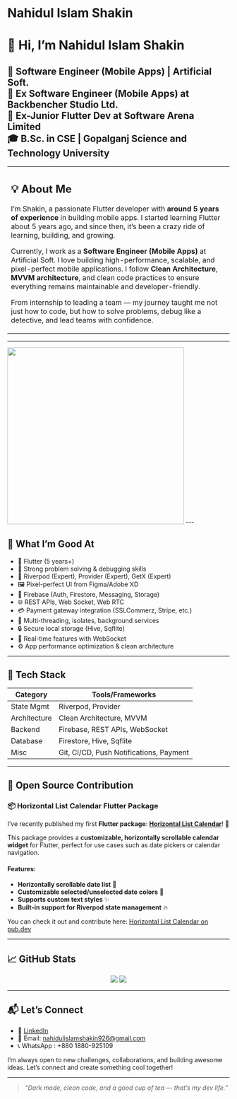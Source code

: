 # Nahidul Islam Shakin

# 👋 Hi, I’m Nahidul Islam Shakin

🚀 Software Engineer (Mobile Apps) | Artificial Soft.      
💼 Ex Software Engineer (Mobile Apps) at Backbencher Studio Ltd.    
💼 Ex-Junior Flutter Dev at Software Arena Limited     
🎓 B.Sc. in CSE | Gopalganj Science and Technology University  
---

<table>
<tr>
<td>

## 💡 About Me

I’m Shakin, a passionate Flutter developer with **around 5 years of experience** in building mobile apps. I started learning Flutter about 5 years ago, and since then, it’s been a crazy ride of learning, building, and growing. 

Currently, I work as a **Software Engineer (Mobile Apps)** at Artificial Soft. I love building high-performance, scalable, and pixel-perfect mobile applications. I follow **Clean Architecture**, **MVVM architecture**, and clean code practices to ensure everything remains maintainable and developer-friendly.

From internship to leading a team — my journey taught me not just how to code, but how to solve problems, debug like a detective, and lead teams with confidence.

</td>
</tr>
</table>

---
<img src = "https://github-readme-streak-stats.herokuapp.com?user=Nahidul-Islam-Shakin&theme=dark&hide_border=true" width = 400>
---

## 💪 What I’m Good At

- 📱 Flutter (5 years+)
- 🧠 Strong problem solving & debugging skills
- 🧰 Riverpod (Expert), Provider (Expert), GetX (Expert)
- 🖼️ Pixel-perfect UI from Figma/Adobe XD
- 🔌 Firebase (Auth, Firestore, Messaging, Storage)
- 🌐 REST APIs, Web Socket, Web RTC
- 💳 Payment gateway integration (SSLCommerz, Stripe, etc.)
- 🧵 Multi-threading, isolates, background services
- 🔒 Secure local storage (Hive, Sqflite)
- 🔄 Real-time features with WebSocket
- ⚙️ App performance optimization & clean architecture

---

## 🧠 Tech Stack

| Category     | Tools/Frameworks                           |
|--------------|--------------------------------------------|
| State Mgmt   | Riverpod, Provider                         |
| Architecture | Clean Architecture, MVVM                   |
| Backend      | Firebase, REST APIs, WebSocket             |
| Database     | Firestore, Hive, Sqflite                   |
| Misc         | Git, CI/CD, Push Notifications, Payment    |

---

## 🚀 Open Source Contribution

### 📦 **Horizontal List Calendar Flutter Package**

I’ve recently published my first **Flutter package**: [**Horizontal List Calendar**](https://pub.dev/packages/horizontal_list_calendar)! 🎉

This package provides a **customizable, horizontally scrollable calendar widget** for Flutter, perfect for use cases such as date pickers or calendar navigation.

#### Features:
- **Horizontally scrollable date list** 📅
- **Customizable selected/unselected date colors** 🎨
- **Supports custom text styles** ✨
- **Built-in support for Riverpod state management** 🔥

You can check it out and contribute here: [Horizontal List Calendar on pub.dev](https://pub.dev/packages/horizontal_list_calendar)

---

## 📈 GitHub Stats

<p align="center">
  <img src="https://github-readme-stats.vercel.app/api?username=Nahidul-Islam-Shakin&show_icons=true&theme=tokyonight" />
  <img src="https://github-readme-stats.vercel.app/api/top-langs/?username=Nahidul-Islam-Shakin&layout=compact&theme=tokyonight" />
</p>

---

## 📬 Let’s Connect

- 🔗 [LinkedIn](https://www.linkedin.com/in/nahidul-islam-shakin/?originalSubdomain=bd)
- 📧 Email: nahidulislamshakin926@gmail.com
- 📞 WhatsApp : +880 1880-925109

I’m always open to new challenges, collaborations, and building awesome ideas. Let’s connect and create something cool together!

---

> *“Dark mode, clean code, and a good cup of tea — that’s my dev life.”*
